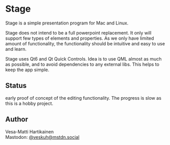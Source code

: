 Stage
=====
Stage is a simple presentation program for Mac and Linux.

Stage does not intend to be a full powerpoint replacement. It only will support few types of elements and properties. As we only have limited amount of functionality, the functionality should be intuitive and easy to use and learn.

Stage uses Qt6 and Qt Quick Controls. Idea is to use QML almost as much as possible, and to avoid dependencies to any external libs. This helps to keep the app simple.

Status
------
early proof of concept of the editing functionality. The progress is slow as this is a hobby project.

Author
------
Vesa-Matti Hartikainen  
Mastodon: [@veskuh@mstdn.social](https://mstdn.social/@veskuh)
